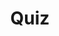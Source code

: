---
title: "Quiz"
passing_percentage: 70
layout: "test"
type: "test"
questions:
  - id: "q1"
    text: "What happens when you click 'Deploy' in the Meshery Actions menu?"
    type: "single-answer"
    marks: 2
    options:
      - id: "a"
        text: "Resources are immediately deployed without validation"
      - id: "b"
        text: "The design is validated to ensure there are no errors"
        is_correct: true
      - id: "c"
        text: "The design is saved to local storage"
      - id: "d"
        text: "The design is converted to a Helm chart"
  - id: "q2"
    text: "What does Meshery Playground provide in terms of cluster connectivity? (Select all that apply)"
    type: "multiple-answers"
    marks: 2
    options:
      - id: "a"
        text: "Connection to live Kubernetes clusters"
        is_correct: true
      - id: "b"
        text: "Full control over connected clusters"
        is_correct: true
      - id: "c"
        text: "Read-only access to cluster metrics"
      - id: "d"
        text: "Automatic cluster provisioning"
  - id: "q3"
    text: "Which UI element displays deployment status updates?"
    type: "short_answer" 
    marks: 2
    correct_answer: "Notifications" 
---